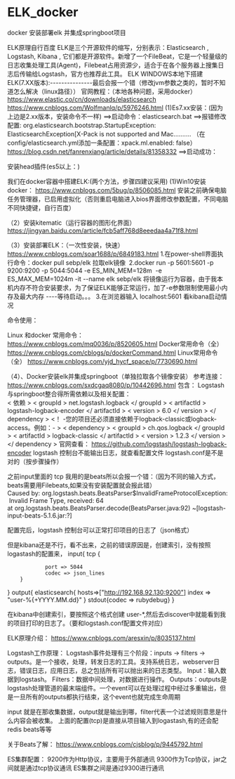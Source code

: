 # ELK_docker
docker 安装部署elk  并集成springboot项目


ELK原理自行百度
ELK是三个开源软件的缩写，分别表示：Elasticsearch , Logstash, Kibana , 它们都是开源软件。新增了一个FileBeat，它是一个轻量级的日志收集处理工具(Agent)，Filebeat占用资源少，适合于在各个服务器上搜集日志后传输给Logstash，官方也推荐此工具。
ELK
WINDOWS本地下搭建ELK(7.XX版本):---------------最后会报一个错（修改jvm参数之类的，暂时不知道怎么解决（linux路径））
官网教程：（本地各种问题，采用docker）
https://www.elastic.co/cn/downloads/elasticsearch
https://www.cnblogs.com/Wolfmanlq/p/5976246.html
(1)Es7.xx安装：(因为上边是2.xx版本，安装命令不一样)
==>启动命令：elasticsearch.bat
==>报错修改配置:
org.elasticsearch.bootstrap.StartupException: ElasticsearchException[X-Pack is not supported and Mac..........
（在config/elasticsearch.yml添加一条配置：xpack.ml.enabled: false）
https://blog.csdn.net/fanrenxiang/article/details/81358332
==>启动成功：


安装head插件(es5以上：)


我们在docker容器中搭建ELK:(两个方法，步骤四建议采用)
(1)Win10安装docker：
https://www.cnblogs.com/5bug/p/8506085.html
安装之前确保电脑任务管理器，已启用虚拟化（否则重启电脑进入bios界面修改参数配置，不同电脑不同快捷键，自行百度）


（2）安装kitematic（运行容器的图形化界面）
https://jingyan.baidu.com/article/fcb5aff768d8eeedaa4a71f8.html



（3）安装部署ELK：（一次性安装，快速）
https://www.cnblogs.com/soar1688/p/6849183.html
1.在power-shell界面执行命令：docker pull sebp/elk 拉取elk镜像  
2.docker run -p 5601:5601 -p 9200:9200 -p 5044:5044 -e ES_MIN_MEM=128m  -e ES_MAX_MEM=1024m -it --name elk sebp/elk 将镜像运行为容器，由于我本机内存不符合安装要求，为了保证ELK能够正常运行，加了-e参数限制使用最小内存及最大内存 ----等待启动。。。
3.在浏览器输入 localhost:5601  看kibana启动情况

命令使用：


Linux 和docker 常用命令：
https://www.cnblogs.com/mq0036/p/8520605.html
Docker常用命令（全）
https://www.cnblogs.com/cblogs/p/dockerCommand.html
Linux常用命令（全）
https://www.cnblogs.com/yjd_hycf_space/p/7730690.html

（4）、Docker安装elk并集成springboot（单独拉取各个镜像安装）
参考连接：https://www.cnblogs.com/sxdcgaq8080/p/10442696.html
包含：
Logstash与springboot整合得所需依赖以及相关配置：	
< 依赖 >
    < groupId > net.logstash.logback </ groupId >
    < artifactId > logstash-logback-encoder </ artifactId >
    < version > 6.0 </ version >
</ dependency >
 <！ -您的项目还必须直接依赖于logback-classic或logback-access。例如：- > 
< dependency >
    < groupId > ch.qos.logback </ groupId >
    < artifactId > logback-classic </ artifactId >
    < version > 1.2.3 </ version >
</ dependency >
官网查看：
https://github.com/logstash/logstash-logback-encoder
logstash 控制台不能输出日志，就查看配置文件 logstash.conf是不是对的（按步骤操作）

之前input里面的  tcp  我用的是beats所以会报一个错：（因为不同的输入方式，beats需要用Filebeats,如果没有安装配置就会报此错）
Caused by: org.logstash.beats.BeatsParser$InvalidFrameProtocolException: Invalid Frame Type, received: 64
at org.logstash.beats.BeatsParser.decode(BeatsParser.java:92) ~[logstash-input-beats-5.1.6.jar:?]

配置完后，logstash 控制台可以正常打印项目的日志了（json格式）

但是kibana还是不行，看不出来，之前的错误原因是，创建索引，没有按照logastash的配置来，
input{
        tcp {

                port => 5044
                codec => json_lines
        }
}
output{
        elasticsearch{
                hosts=>["http://192.168.92.130:9200"]
                index => "user-%{+YYYY.MM.dd}"
                }
        stdout{codec => rubydebug}
}

在kibana中创建索引，要按照这个格式创建  user-*,然后去discover中就能看到我的项目打印的日志了。（要和logstash.conf配置文件对应）






ELK原理介绍：
https://www.cnblogs.com/aresxin/p/8035137.html


Logstash工作原理：
Logstash事件处理有三个阶段：inputs → filters → outputs。是一个接收，处理，转发日志的工具。支持系统日志，webserver日志，错误日志，应用日志，总之包括所有可以抛出来的日志类型。
Input：输入数据到logstash。
Filters：数据中间处理，对数据进行操作。
Outputs：outputs是logstash处理管道的最末端组件。一个event可以在处理过程中经过多重输出，但是一旦所有的outputs都执行结束，这个event也就完成生命周期

input 就是在那收集数据，output就是输出到哪，filter代表一个过滤规则意思是什么内容会被收集。
上面的配置(tcp)是直接从项目输入到logastash,有的还会配redis beats等等



关于Beats了解：
https://www.cnblogs.com/cjsblog/p/9445792.html





ES集群配置：
9200作为Http协议，主要用于外部通讯
9300作为Tcp协议，jar之间就是通过tcp协议通讯
ES集群之间是通过9300进行通讯
